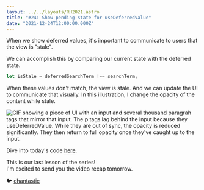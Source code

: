 ```yaml
---
layout: ../../layouts/RH2021.astro
title: "#24: Show pending state for useDeferredValue"
date: "2021-12-24T12:00:00.000Z"
---
```


When we show deferred values, it's important to communicate to users that the view is "stale".

We can accomplish this by comparing our current state with the deferred state.

```js
let isStale = deferredSearchTerm !== searchTerm;
```

When these values don't match, the view is stale. And we can update the UI to communicate that visually. In this illustration, I change the opacity of the content while stale.

![GIF showing a piece of UI with an input and several thousand paragrah tags that mirror that input. The p tags lag behind the input because they `useDeferredValue`. While they are out of sync, the opacity is reduced significantly. They then return to full opacity once they've caught up to the input.](/assets/img/2021/2021-input-with-usedeferredvalue-and-isstale.gif)

Dive into today's code [here](https://stackblitz.com/edit/react-crs2yt?file=src/App.js).

This is our last lesson of the series!  
I'm excited to send you the video recap tomorrow.

🐦 [chantastic](https://chan.dev/twitter)
